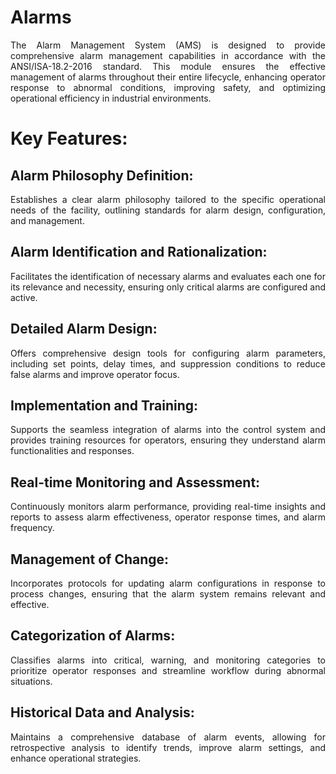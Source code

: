 # Alarms

<div style="text-align:justify;">
The Alarm Management System (AMS) is designed to provide comprehensive alarm management capabilities in accordance with the ANSI/ISA-18.2-2016 standard. This module ensures the effective management of alarms throughout their entire lifecycle, enhancing operator response to abnormal conditions, improving safety, and optimizing operational efficiency in industrial environments.

# Key Features:

## Alarm Philosophy Definition:
Establishes a clear alarm philosophy tailored to the specific operational needs of the facility, outlining standards for alarm design, configuration, and management.

## Alarm Identification and Rationalization:
Facilitates the identification of necessary alarms and evaluates each one for its relevance and necessity, ensuring only critical alarms are configured and active.

## Detailed Alarm Design:
Offers comprehensive design tools for configuring alarm parameters, including set points, delay times, and suppression conditions to reduce false alarms and improve operator focus.

## Implementation and Training:
Supports the seamless integration of alarms into the control system and provides training resources for operators, ensuring they understand alarm functionalities and responses.

## Real-time Monitoring and Assessment:
Continuously monitors alarm performance, providing real-time insights and reports to assess alarm effectiveness, operator response times, and alarm frequency.

## Management of Change:
Incorporates protocols for updating alarm configurations in response to process changes, ensuring that the alarm system remains relevant and effective.

## Categorization of Alarms:
Classifies alarms into critical, warning, and monitoring categories to prioritize operator responses and streamline workflow during abnormal situations.

## Historical Data and Analysis:
Maintains a comprehensive database of alarm events, allowing for retrospective analysis to identify trends, improve alarm settings, and enhance operational strategies.
</div>

